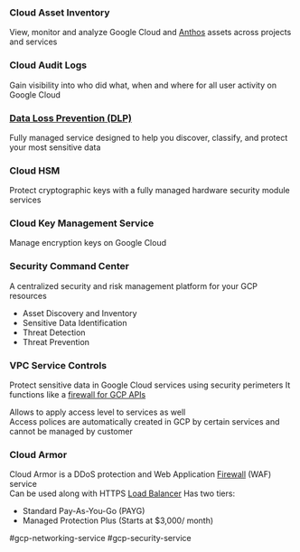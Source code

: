### Cloud Asset Inventory

View, monitor and analyze Google Cloud and [Anthos](../GCP%20Hybrid%20Cloud%20Services/Anthos.md) assets across projects and services

### Cloud Audit Logs

Gain visibility into who did what, when and where for all user activity on Google Cloud

### [Data Loss Prevention (DLP)](Data%20Loss%20Prevention%20%28DLP%29.md)

Fully managed service designed to help you discover, classify, and protect your most sensitive data

### Cloud HSM

Protect cryptographic keys with a fully managed hardware security module services

### Cloud Key Management Service

Manage encryption keys on Google Cloud

### Security Command Center

A centralized security and risk management platform for your GCP resources

* Asset Discovery and Inventory
* Sensitive Data Identification
* Threat Detection
* Threat Prevention

### VPC Service Controls

Protect sensitive data in Google Cloud services using security perimeters
It functions like a <u>firewall for GCP APIs</u>
  
Allows to apply access level to services as well  
Access polices are automatically created in GCP by certain services and cannot be managed by customer

### Cloud Armor

Cloud Armor is a DDoS protection and Web Application [Firewall](../../../Networking/Networking%20Devices/Firewall/Firewall.md) (WAF) service  
Can be used along with HTTPS [Load Balancer](../../../Networking/Networking%20Devices/Load%20Balancer.md)
Has two tiers:

* Standard Pay-As-You-Go (PAYG)
* Managed Protection Plus (Starts at $3,000/ month)

#gcp-networking-service #gcp-security-service
